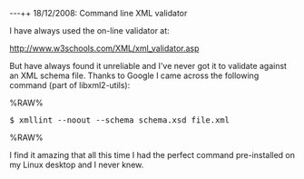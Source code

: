 ---++ 18/12/2008: Command line XML validator

I have always used the on-line validator at:

http://www.w3schools.com/XML/xml_validator.asp

But have always found it unreliable and I've never got it to validate against an XML schema file.  Thanks to Google I came across the following command (part of libxml2-utils):

%RAW%
<pre>
$ xmllint --noout --schema schema.xsd file.xml
</pre>
%RAW%

I find it amazing that all this time I had the perfect command pre-installed on my Linux desktop and I never knew.
